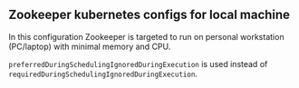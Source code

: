 ## Zookeeper kubernetes configs for local machine
In this configuration Zookeeper is targeted to run on personal workstation (PC/laptop) with minimal memory and CPU.

`preferredDuringSchedulingIgnoredDuringExecution` is used instead of `requiredDuringSchedulingIgnoredDuringExecution`.